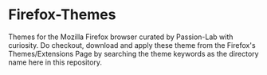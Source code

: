 # Firefox-Themes
Themes for the Mozilla Firefox browser curated by Passion-Lab with curiosity. Do checkout, download and apply these theme from the Firefox's Themes/Extensions Page by searching the theme keywords as the directory name here in this repository.
